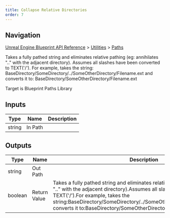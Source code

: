 ```yaml
---
title: Collapse Relative Directories
order: 7
---
```

## Navigation

[Unreal Engine Blueprint API Reference](https://dev.epicgames.com/documentation/en-us/unreal-engine/BlueprintAPI) > [Utilities](https://dev.epicgames.com/documentation/en-us/unreal-engine/BlueprintAPI/Utilities) > [Paths](https://dev.epicgames.com/documentation/en-us/unreal-engine/BlueprintAPI/Utilities/Paths)

Takes a fully pathed string and eliminates relative pathing (eg: annihilates ".." with the adjacent directory).
Assumes all slashes have been converted to TEXT('/').
For example, takes the string:
BaseDirectory/SomeDirectory/../SomeOtherDirectory/Filename.ext
and converts it to:
BaseDirectory/SomeOtherDirectory/Filename.ext

Target is Blueprint Paths Library

## Inputs

| Type | Name | Description |
| --- | --- | --- |
| string | In Path |  |

## Outputs

| Type | Name | Description |
| --- | --- | --- |
| string | Out Path |  |
| boolean | Return Value | Takes a fully pathed string and eliminates relative pathing (eg: annihilates ".." with the adjacent directory).Assumes all slashes have been converted to TEXT('/').For example, takes the string:BaseDirectory/SomeDirectory/../SomeOtherDirectory/Filename.extand converts it to:BaseDirectory/SomeOtherDirectory/Filename.ext |
